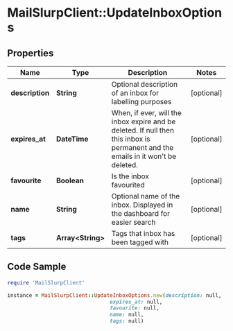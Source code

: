 # MailSlurpClient::UpdateInboxOptions

## Properties

Name | Type | Description | Notes
------------ | ------------- | ------------- | -------------
**description** | **String** | Optional description of an inbox for labelling purposes | [optional] 
**expires_at** | **DateTime** | When, if ever, will the inbox expire and be deleted. If null then this inbox is permanent and the emails in it won&#39;t be deleted. | [optional] 
**favourite** | **Boolean** | Is the inbox favourited | [optional] 
**name** | **String** | Optional name of the inbox. Displayed in the dashboard for easier search | [optional] 
**tags** | **Array&lt;String&gt;** | Tags that inbox has been tagged with | [optional] 

## Code Sample

```ruby
require 'MailSlurpClient'

instance = MailSlurpClient::UpdateInboxOptions.new(description: null,
                                 expires_at: null,
                                 favourite: null,
                                 name: null,
                                 tags: null)
```


